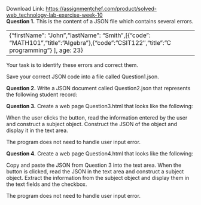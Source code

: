 Download Link: https://assignmentchef.com/product/solved-web_technology-lab-exercise-week-10
<br>
<strong>Question 1.</strong> This is the content of a JSON file which contains several errors.​

<table width="624">

 <tbody>

  <tr>

   <td width="624">{“firstName”: “John”,“lastName”: “Smith”,[{“code”: “MATH101”,“title”:”Algebra”},{“code”:”CSIT122″,“title”:”C programming”}   ],   age: 23}</td>

  </tr>

 </tbody>

</table>




Your task is to identify these errors and correct them.

Save your correct JSON code into a file called Question1.json.

<strong>Question 2.</strong> Write a JSON document called Question2.json that represents the following student record:

<strong>Question 3.</strong> Create a web page Question3.html that looks like the following:​

When the user clicks the button, read the information entered by the user and construct a subject object. Construct the JSON of the object and display it in the text area.

The program does not need to handle user input error.

<strong>Question 4.</strong> Create a web page Question4.html that looks like the following:​

Copy and paste the JSON from Question 3 into the text area. When the button is clicked, read the JSON in the text area and construct a subject object. Extract the information from the subject object and display them in the text fields and the checkbox.

The program does not need to handle user input error.